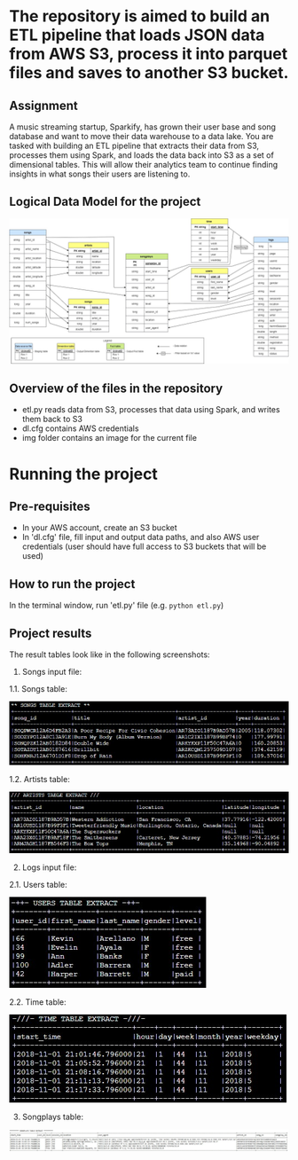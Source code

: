 # The repository is aimed to build an ETL pipeline that loads JSON data from AWS S3, process it into parquet files and saves to another S3 bucket. 

## Assignment
A music streaming startup, Sparkify, has grown their user base and song database and want to move their data warehouse to a data lake. You are tasked with building an ETL pipeline that extracts their data from S3, processes them using Spark, and loads the data back into S3 as a set of dimensional tables. This will allow their analytics team to continue finding insights in what songs their users are listening to.

## Logical Data Model for the project
![Data Model for ETL AWS Sparkify project](/img/DataLake.jpg)

## Overview of the files in the repository
- etl.py reads data from S3, processes that data using Spark, and writes them back to S3
- dl.cfg contains AWS credentials
- img folder contains an image for the current file

# Running the project
## Pre-requisites
- In your AWS account, create an S3 bucket
- In 'dl.cfg' file, fill input and output data paths, and also AWS user credentials (user should have full access to S3 buckets that will be used)

## How to run the project
In the terminal window, run 'etl.py' file (e.g. `python etl.py`)

## Project results
The result tables look like in the following screenshots:
1. Songs input file: 

1.1. Songs table:

![Songs table for ETL AWS Sparkify project](/img/1_songs_table.jpg)

1.2. Artists table:

![Artists table for ETL AWS Sparkify project](/img/2_artists_table.jpg)

2. Logs input file:

2.1. Users table:

![Users table for ETL AWS Sparkify project](/img/3_users_table.jpg)

2.2. Time table:

![Time table for ETL AWS Sparkify project](/img/4_time_table.jpg)

3. Songplays table:

![Songplays table for ETL AWS Sparkify project](/img/5_songplays_table.jpg)